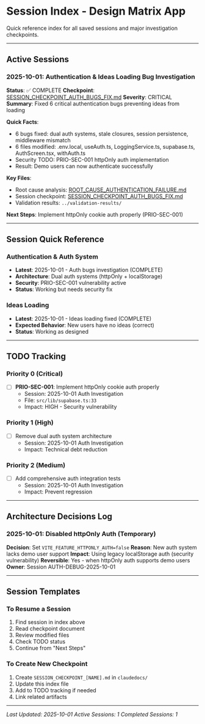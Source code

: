 # Session Index - Design Matrix App

Quick reference index for all saved sessions and major investigation checkpoints.

---

## Active Sessions

### 2025-10-01: Authentication & Ideas Loading Bug Investigation
**Status**: ✅ COMPLETE
**Checkpoint**: [SESSION_CHECKPOINT_AUTH_BUGS_FIX.md](./SESSION_CHECKPOINT_AUTH_BUGS_FIX.md)
**Severity**: CRITICAL
**Summary**: Fixed 6 critical authentication bugs preventing ideas from loading

**Quick Facts**:
- 6 bugs fixed: dual auth systems, stale closures, session persistence, middleware mismatch
- 6 files modified: .env.local, useAuth.ts, LoggingService.ts, supabase.ts, AuthScreen.tsx, withAuth.ts
- Security TODO: PRIO-SEC-001 httpOnly auth implementation
- Result: Demo users can now authenticate successfully

**Key Files**:
- Root cause analysis: [ROOT_CAUSE_AUTHENTICATION_FAILURE.md](./ROOT_CAUSE_AUTHENTICATION_FAILURE.md)
- Session checkpoint: [SESSION_CHECKPOINT_AUTH_BUGS_FIX.md](./SESSION_CHECKPOINT_AUTH_BUGS_FIX.md)
- Validation results: `../validation-results/`

**Next Steps**: Implement httpOnly cookie auth properly (PRIO-SEC-001)

---

## Session Quick Reference

### Authentication & Auth System
- **Latest**: 2025-10-01 - Auth bugs investigation (COMPLETE)
- **Architecture**: Dual auth systems (httpOnly + localStorage)
- **Security**: PRIO-SEC-001 vulnerability active
- **Status**: Working but needs security fix

### Ideas Loading
- **Latest**: 2025-10-01 - Ideas loading fixed (COMPLETE)
- **Expected Behavior**: New users have no ideas (correct)
- **Status**: Working as designed

---

## TODO Tracking

### Priority 0 (Critical)
- [ ] **PRIO-SEC-001**: Implement httpOnly cookie auth properly
  - Session: 2025-10-01 Auth Investigation
  - File: `src/lib/supabase.ts:33`
  - Impact: HIGH - Security vulnerability

### Priority 1 (High)
- [ ] Remove dual auth system architecture
  - Session: 2025-10-01 Auth Investigation
  - Impact: Technical debt reduction

### Priority 2 (Medium)
- [ ] Add comprehensive auth integration tests
  - Session: 2025-10-01 Auth Investigation
  - Impact: Prevent regression

---

## Architecture Decisions Log

### 2025-10-01: Disabled httpOnly Auth (Temporary)
**Decision**: Set `VITE_FEATURE_HTTPONLY_AUTH=false`
**Reason**: New auth system lacks demo user support
**Impact**: Using legacy localStorage auth (security vulnerability)
**Reversible**: Yes - when httpOnly auth supports demo users
**Owner**: Session AUTH-DEBUG-2025-10-01

---

## Session Templates

### To Resume a Session
1. Find session in index above
2. Read checkpoint document
3. Review modified files
4. Check TODO status
5. Continue from "Next Steps"

### To Create New Checkpoint
1. Create `SESSION_CHECKPOINT_[NAME].md` in `claudedocs/`
2. Update this index file
3. Add to TODO tracking if needed
4. Link related artifacts

---

*Last Updated: 2025-10-01*
*Active Sessions: 1*
*Completed Sessions: 1*
